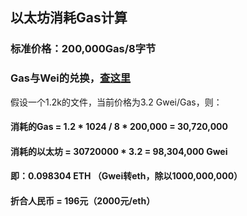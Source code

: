 ## 以太坊消耗Gas计算

### 标准价格：200,000Gas/8字节
### Gas与Wei的兑换，[查这里](https://ethgasstation.info/)

假设一个1.2k的文件，当前价格为3.2 Gwei/Gas，则：

#### 消耗的Gas = 1.2 * 1024 / 8 * 200,000 = 30,720,000

#### 消耗的以太坊 = 30720000 * 3.2 = 98,304,000 Gwei

#### 即：0.098304 ETH （Gwei转eth，除以1000,000,000）

#### 折合人民币 = 196元（2000元/eth）
